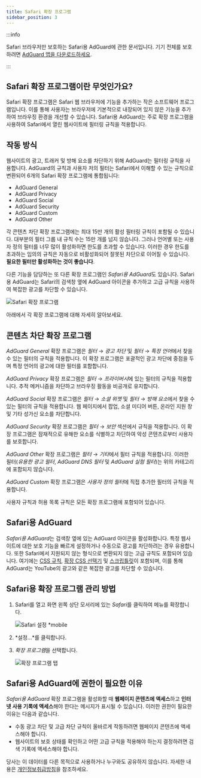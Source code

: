 ```yaml
---
title: Safari 확장 프로그램
sidebar_position: 3
---
```


:::info

Safari 브라우저만 보호하는 Safari용 AdGuard에 관한 문서입니다. 기기 전체를 보호하려면 [AdGuard 앱을 다운로드하세요](https://agrd.io/download-kb-adblock).

:::

## Safari 확장 프로그램이란 무엇인가요?

Safari 확장 프로그램은 Safari 웹 브라우저에 기능을 추가하는 작은 소프트웨어 프로그램입니다. 이를 통해 사용자는 브라우저에 기본적으로 내장되어 있지 않은 기능을 추가하여 브라우징 환경을 개선할 수 있습니다. Safari용 AdGuard는 주로 확장 프로그램을 사용하여 Safari에서 열린 웹사이트에 필터링 규칙을 적용합니다.

## 작동 방식

웹사이트의 광고, 트래커 및 방해 요소를 차단하기 위해 AdGuard는 필터링 규칙을 사용합니다. AdGuard의 규칙과 사용자 저의 필터는 Safari에서 이해할 수 있는 규칙으로 변환되어 6개의 Safari 확장 프로그램에 통합됩니다:

- AdGuard General
- AdGuard Privacy
- AdGuard Social
- AdGuard Security
- AdGuard Custom
- AdGuard Other

각 콘텐츠 차단 확장 프로그램에는 최대 15만 개의 활성 필터링 규칙이 포함될 수 있습니다. 대부분의 필터 그룹 내 규칙 수는 15만 개를 넘지 않습니다. 그러나 언어별 또는 사용자 정의 필터를 너무 많이 활성화하면 한도를 초과할 수 있습니다. 이러한 경우 한도를 초과하는 임의의 규칙은 자동으로 비활성화되어 잘못된 차단으로 이어질 수 있습니다. **필요한 필터만 활성화하는 것이 좋습니다**.

다른 기능을 담당하는 또 다른 확장 프로그램인 *Safari용 AdGuard*도 있습니다. Safari용 AdGuard는 Safari의 검색창 옆에 AdGuard 아이콘을 추가하고 고급 규칙을 사용하여 복잡한 광고를 차단할 수 있습니다.

![Safari 확장 프로그램](https://cdn.adtidy.org/content/kb/ad_blocker/safari/adguard-for-safari-icon1.png)

아래에서 각 확장 프로그램에 대해 자세히 알아보세요.

## 콘텐츠 차단 확장 프로그램

*AdGuard General* 확장 프로그램은 *필터* → *광고 차단* 및 *필터* → *특정 언어*에서 찾을 수 있는 필터의 규칙을 적용합니다. 이 확장 프로그램은 포괄적인 광고 차단에 중점을 두며 특정 언어의 광고에 대한 필터를 포함합니다.

*AdGuard Privacy* 확장 프로그램은 *필터* → *프라이버시*에 있는 필터의 규칙을 적용합니다. 추적 메커니즘을 차단하고 브라우징 활동을 비공개로 유지합니다.

*AdGuard Social* 확장 프로그램은 *필터* → *소셜 위젯* 및 *필터* → *방해 요소*에서 찾을 수 있는 필터의 규칙을 적용합니다. 웹 페이지에서 팝업, 소셜 미디어 버튼, 온라인 지원 창 및 기타 성가신 요소를 차단합니다.

*AdGuard Security* 확장 프로그램은 *필터* → *보안* 섹션에서 규칙을 적용합니다. 이 확장 프로그램은 잠재적으로 유해한 요소를 식별하고 차단하여 악성 콘텐츠로부터 사용자를 보호합니다.

*AdGuard Other* 확장 프로그램은 *필터* → *기타*에서 필터 규칙을 적용합니다. 이러한 필터(*유용한 광고 필터*, *AdGuard DNS 필터* 및 *AdGuard 실험 필터*)는 위의 카테고리에 포함되지 않습니다.

*AdGuard Custom* 확장 프로그램은 *사용자 정의 필터*에 직접 추가한 필터의 규칙을 적용합니다.

사용자 규칙과 허용 목록 규칙은 모든 확장 프로그램에 포함되어 있습니다.

## Safari용 AdGuard

*Safari용 AdGuard*는 검색창 옆에 있는 AdGuard 아이콘을 활성화합니다. 특정 웹사이트에 대한 보호 기능을 빠르게 설정하거나 수동으로 광고를 차단하려는 경우 유용합니다. 또한 Safari에서 지원되지 않는 형식으로 변환되지 않는 고급 규칙도 포함되어 있습니다. 여기에는 [CSS 규칙](/general/ad-filtering/create-own-filters#cosmetic-css-rules), [확장 CSS 선택기](/general/ad-filtering/create-own-filters#extended-css-selectors) 및 [스크립틀릿](/general/ad-filtering/create-own-filters#scriptlets)이 포함되며, 이를 통해 AdGuard는 YouTube의 광고와 같은 복잡한 광고를 차단할 수 있습니다.

## Safari용 확장 프로그램 관리 방법

1. Safari를 열고 화면 왼쪽 상단 모서리에 있는 *Safari*를 클릭하여 메뉴를 확장합니다.

    ![Safari 설정 *mobile](https://cdn.adtidy.org/content/kb/ad_blocker/safari/adguard-for-safari-settings1.png)

1. *설정...*를 클릭합니다.

1. *확장 프로그램*을 선택합니다.

    ![확장 프로그램 탭](https://cdn.adtidy.org/content/kb/ad_blocker/safari/adguard-for-safari-extensions1.png)

## Safari용 AdGuard에 권한이 필요한 이유

*Safari용 AdGuard* 확장 프로그램을 활성화할 때 **웹페이지 콘텐츠에 액세스**하고 **인터넷 사용 기록에 액세스**해야 한다는 메시지가 표시될 수 있습니다. 이러한 권한이 필요한 이유는 다음과 같습니다.

- 수동 광고 차단 및 고급 차단 규칙이 올바르게 작동하려면 웹페이지 콘텐츠에 액세스해야 합니다.
- 웹사이트의 보호 상태를 확인하고 어떤 고급 규칙을 적용해야 하는지 결정하려면 검색 기록에 액세스해야 합니다.

당사는 이 데이터를 다른 목적으로 사용하거나 누구와도 공유하지 않습니다. 자세한 내용은 [개인정보취급방침](https://adguard.com/privacy.html)을 참조하세요.
